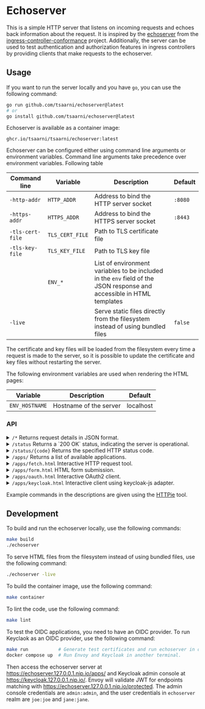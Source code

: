 # Echoserver

This is a simple HTTP server that listens on incoming requests and echoes back
information about the request. It is inspired by the
[echoserver](https://github.com/kubernetes-sigs/ingress-controller-conformance/tree/master/images/echoserver)
from the
[ingress-controller-conformance](https://github.com/kubernetes-sigs/ingress-controller-conformance)
project. Additionally, the server can be used to test authentication and
authorization features in ingress controllers by providing clients that make
requests to the echoserver.

## Usage

If you want to run the server locally and you have `go`, you can use the
following command:

```sh
go run github.com/tsaarni/echoserver@latest
# or
go install github.com/tsaarni/echoserver@latest
```

Echoserver is available as a container image:

```
ghcr.io/tsaarni/tsaarni/echoserver:latest
```

Echoserver can be configured either using command line arguments or environment
variables. Command line arguments take precedence over environment variables.
Following table

| Command line         | Variable        | Description                                                                                                           | Default |
| ---------------- | --------------- | --------------------------------------------------------------------------------------------------------------------- | ------- |
| `-http-addr`     | `HTTP_ADDR`     | Address to bind the HTTP server socket                                                                                | `:8080` |
| `-https-addr`    | `HTTPS_ADDR`    | Address to bind the HTTPS server socket                                                                               | `:8443` |
| `-tls-cert-file` | `TLS_CERT_FILE` | Path to TLS certificate file                                                                                          |         |
| `-tls-key-file`  | `TLS_KEY_FILE`  | Path to TLS key file                                                                                                  |         |
|                  | `ENV_*`         | List of environment variables to be included in the `env` field of the JSON response and accessible in HTML templates |         |
| `-live`          |                 | Serve static files directly from the filesystem instead of using bundled files                                        | `false` |

The certificate and key files will be loaded from the filesystem every time a
request is made to the server, so it is possible to update the certificate and
key files without restarting the server.

The following environment variables are used when rendering the HTML pages:

| Variable       | Description            | Default   |
| -------------- | ---------------------- | --------- |
| `ENV_HOSTNAME` | Hostname of the server | localhost |

### API

<details>
<summary><code>/*</code> Returns request details in JSON format.</summary>

#### Responses

| Status | Description                                                                                                                                                        |
| ------ | ------------------------------------------------------------------------------------------------------------------------------------------------------------------ |
| 200 OK | Request details in JSON format, including headers, method, URL, body, TLS information and decoded `Authorization` header (basic credentials and JWT bearer token). |

##### Example

```console
$ http --cert client.pem --cert-key client-key.pem --verify root-ca.pem https://localhost:8443/foobar
```

```json
{
  "content_length": 0,
  "env": {
    "ENV_NAMESPACE": "mynamespace",
    "ENV_POD": "mypod"
  },
  "headers": {
    "Accept": ["*/*"],
    "Accept-Encoding": ["gzip, deflate, br"],
    "Connection": ["keep-alive"],
    "User-Agent": ["HTTPie/3.2.2"]
  },
  "host": "localhost:8443",
  "method": "GET",
  "proto": "HTTP/1.1",
  "remote": "127.0.0.1:53378",
  "tls": {
    "alpn_negotiated_protocol": "http/1.1",
    "cipher_suite": "TLS_AES_128_GCM_SHA256",
    "peer_certificates": "-----BEGIN CERTIFICATE-----\nMIIBSzCB8qADAgECAggYDDuSRtpjxTAKBggqhkjOPQQDAjASMRAwDgYDVQQDEwdy\nb290LWNhMB4XDTI0MTEyODIwMjQxNloXDTI1MTEyODIwMjQxNlowETEPMA0GA1UE\nAxMGY2xpZW50MFkwEwYHKoZIzj0CAQYIKoZIzj0DAQcDQgAE6pRXW7ZNf4Zzi3Qw\nlk4tpGQwi0alJCAKxloR1PfYei1Ixh74Qz2qsrvdTFM40S2CELW4QjRAt0KYA047\n8VWoRaMzMDEwDgYDVR0PAQH/BAQDAgWgMB8GA1UdIwQYMBaAFAif/mnSoWsFX550\nsiR5/dzToWrZMAoGCCqGSM49BAMCA0gAMEUCIQD2mtIiZ/a4TO80KdHDnOwlsWPf\nVuZxTcRNPyBF4F/lVwIgOD7pdL4NfJfRrouUTGvj4ST0+VY2kz2KrkpY0ckmdq4=\n-----END CERTIFICATE-----\n-----BEGIN CERTIFICATE-----\nMIIBWzCCAQKgAwIBAgIIGAw7kka+ahUwCgYIKoZIzj0EAwIwEjEQMA4GA1UEAxMH\ncm9vdC1jYTAeFw0yNDExMjgyMDI0MTZaFw0yNTExMjgyMDI0MTZaMBIxEDAOBgNV\nBAMTB3Jvb3QtY2EwWTATBgcqhkjOPQIBBggqhkjOPQMBBwNCAATUHqYZ2/Esrwf1\nL/+Pra4+q3mA5QeaAxzilwJvm/5Wjk3C+oxTBqgIiRErKQ7DTxkC0U3c5d5/Og6o\nZwGmYXOqo0IwQDAOBgNVHQ8BAf8EBAMCAQYwDwYDVR0TAQH/BAUwAwEB/zAdBgNV\nHQ4EFgQUCJ/+adKhawVfnnSyJHn93NOhatkwCgYIKoZIzj0EAwIDRwAwRAIgKAsF\nvgXxODXq5f6jUnIC7muCb/t6zKc0DbM+kTWo0dYCIAIPMKBuXtZVskFjty0zV/H7\nNMK3WmY4Veyco3eUSiQN\n-----END CERTIFICATE-----\n",
    "version": "TLS 1.3"
  },
  "url": "/foobar"
}
```

</details>

<details>
<summary><code>/status</code> Returns a `200 OK` status, indicating the server is operational.</summary>

#### Responses

| Status | Description            |
| ------ | ---------------------- |
| 200 OK | Server is operational. |

#### Example

```console
$ http GET http://localhost:8080/status
```

```http
HTTP/1.1 200 OK
Content-Length: 0
Date: Fri, 29 Nov 2024 06:24:46 GMT
```

</details>

<details>
<summary><code>/status/{code}</code> Returns the specified HTTP status code.</summary>

#### Parameters

| Name | Description                 |
| ---- | --------------------------- |
| code | HTTP status code to return. |

Optionally, a JSON object can be provided in the body to include additional HTTP
headers in the response, or the headers can be provided as query parameters.

#### Example

```sh
$ http POST http://localhost:8080/status/301 Location=http://localhost/bar
```

Body of the request

```json
{
  "Location": "http://localhost/bar"
}
```

Response:

```http
HTTP/1.1 301 Moved Permanently
Content-Length: 0
Date: Fri, 29 Nov 2024 06:10:25 GMT
Location: http://localhost/bar
```

```sh
$ http "http://localhost:8080/status/200?Set-Cookie=foo%3Dbar&Set-Cookie=hello%3Dworld"
```

Response:

```http
HTTP/1.1 200 OK
Content-Length: 0
Date: Sun, 15 Dec 2024 12:00:06 GMT
Set-Cookie: foo=bar
Set-Cookie: hello=world
```

</details>

<details>
<summary><code>/apps/</code> Returns a list of available applications.</summary>
</details>

<details>
<summary><code>/apps/fetch.html</code> Interactive HTTP request tool.</summary>

A JavaScript application that enables users to make HTTP requests towards the
echoserver using different methods and view the responses.

![image](https://github.com/user-attachments/assets/1c325a58-2829-4549-8f70-d411b562190c)

</details>

<details>
<summary><code>/apps/form.html</code> HTML form submission.</summary>

An HTML form that enables data submission using both `POST` and `GET` methods
towards the echoserver.

![image](https://github.com/user-attachments/assets/46d5deb3-e9f5-4f34-a114-3d9ab0219e0b)

</details>

<details>
<summary><code>/apps/oauth.html</code> Interactive OAuth2 client.</summary>

OAuth2-aware JavaScript application that implements the Authorization Code flow.
It allows users to interactively trigger login/refresh/logout and to make
authenticated requests towards the echoserver and view the responses.

![image](https://github.com/user-attachments/assets/31f5da4b-e064-4ce4-89e8-9d28a7230716)

</details>

<details>
<summary><code>/apps/keycloak.html</code> Interactive client using keycloak-js adapter.</summary>

OAuth2-aware JavaScript application that uses the
[Keycloak-js](https://www.keycloak.org/securing-apps/javascript-adapter)
JavaScript adapter to authenticate users. It allows users to interactively
trigger login/refresh/logout and to make authenticated requests towards the
echoserver and view the responses.

</details>

Example commands in the descriptions are given using the
[HTTPie](https://httpie.io/) tool.

## Development

To build and run the echoserver locally, use the following commands:

```sh
make build
./echoserver
```

To serve HTML files from the filesystem instead of using bundled files, use the
following command:

```sh
./echoserver -live
```

To build the container image, use the following command:

```sh
make container
```

To lint the code, use the following command:

```sh
make lint
```

To test the OIDC applications, you need to have an OIDC provider. To run
Keyclaok as an OIDC provider, use the following command:

```sh
make run           # Generate test certificates and run echoserver in one terminal.
docker compose up  # Run Envoy and Keycloak in another terminal.
```

Then access the echoserver server at https://echoserver.127.0.0.1.nip.io/apps/
and Keycloak admin console at https://keycloak.127.0.0.1.nip.io/. Envoy will
validate JWT for endpoints matching with
https://echoserver.127.0.0.1.nip.io/protected.
The admin console credentials are `admin:admin`, and the user credentials in `echoserver` realm are `joe:joe` and `jane:jane`.
